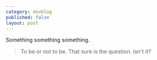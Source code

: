 ```yaml
---
category: devblog
published: false
layout: post
---
```


Something something something.
> To be or not to be.
That sure is the question. Isn't it?
